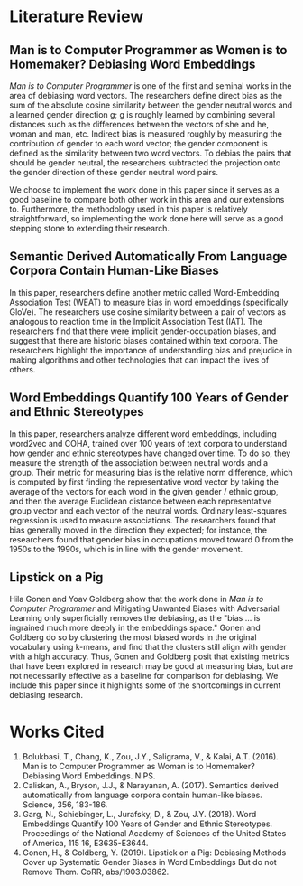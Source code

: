 # Literature Review

## Man is to Computer Programmer as Women is to Homemaker? Debiasing Word Embeddings
_Man is to Computer Programmer_ is one of the first and seminal works in the area of debiasing word vectors. The researchers define direct bias as the sum of the absolute cosine similarity between the gender neutral words and a learned gender direction g; g is roughly learned by combining several distances such as the differences between the vectors of she and he, woman and man, etc. Indirect bias is measured roughly by measuring the contribution of gender to each word vector; the gender component is defined as the similarity between two word vectors. To debias the pairs that should be gender neutral, the researchers subtracted the projection onto the gender direction of these gender neutral word pairs.

We choose to implement the work done in this paper since it serves as a good baseline to compare both other work in this area and our extensions to. Furthermore, the methodology used in this paper is relatively straightforward, so implementing the work done here will serve as a good stepping stone to extending their research.

## Semantic Derived Automatically From Language Corpora Contain Human-Like Biases
In this paper, researchers define another metric called Word-Embedding Association Test (WEAT) to measure bias in word embeddings (specifically GloVe). The researchers use cosine similarity between a pair of vectors as analogous to reaction time in the Implicit Association Test (IAT). The researchers find that there were implicit gender-occupation biases, and suggest that there are historic biases contained within text corpora. The researchers highlight the importance of understanding bias and prejudice in making algorithms and other technologies that can impact the lives of others.

## Word Embeddings Quantify 100 Years of Gender and Ethnic Stereotypes
In this paper, researchers analyze different word embeddings, including word2vec and COHA, trained over 100 years of text corpora to understand how gender and ethnic stereotypes have changed over time. To do so, they measure the strength of the association between neutral words and a group. Their metric for measuring bias is the relative norm difference, which is computed by first finding the representative word vector by taking the average of the vectors for each word in the given gender / ethnic group, and then the average Euclidean distance between each representative group vector and each vector of the neutral words. Ordinary least-squares regression is used to measure associations. The researchers found that bias generally moved in the direction they expected; for instance, the researchers found that gender bias in occupations moved toward 0 from the 1950s to the 1990s, which is in line with the gender movement.

## Lipstick on a Pig
Hila Gonen and Yoav Goldberg show that the work done in _Man is to Computer Programmer_ and Mitigating Unwanted Biases with Adversarial Learning only superficially removes the debiasing, as the "bias ... is ingrained much more deeply in the embeddings space." Gonen and Goldberg do so by clustering the most biased words in the original vocabulary using k-means, and find that the clusters still align with gender with a high accuracy. Thus, Gonen and Goldberg posit that existing metrics that have been explored in research may be good at measuring bias, but are not necessarily effective as a baseline for comparison for debiasing. We include this paper since it highlights some of the shortcomings in current debiasing research.

# Works Cited
1. Bolukbasi, T., Chang, K., Zou, J.Y., Saligrama, V., & Kalai, A.T. (2016). Man is to Computer Programmer as Woman is to Homemaker? Debiasing Word Embeddings. NIPS.
2. Caliskan, A., Bryson, J.J., & Narayanan, A. (2017). Semantics derived automatically from language corpora contain human-like biases. Science, 356, 183-186.
3. Garg, N., Schiebinger, L., Jurafsky, D., & Zou, J.Y. (2018). Word Embeddings Quantify 100 Years of Gender and Ethnic Stereotypes. Proceedings of the National Academy of Sciences of the United States of America, 115 16, E3635-E3644.
4. Gonen, H., & Goldberg, Y. (2019). Lipstick on a Pig: Debiasing Methods Cover up Systematic Gender Biases in Word Embeddings But do not Remove Them. CoRR, abs/1903.03862.
